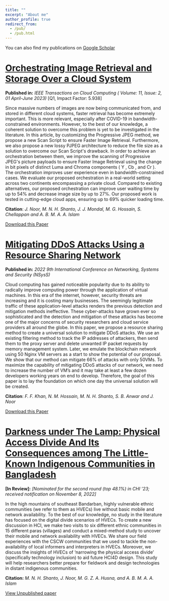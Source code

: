 ```yaml
---
title: ""
excerpt: "About me"
author_profile: true
redirect_from:
  - /pub/
  - /pub.html
---
```




You can also find my publications on [Google Scholar](https://scholar.google.com/citations?user=N9aZcZYAAAAJ&hl=en)

# [Orchestrating Image Retrieval and Storage Over a Cloud System](https://ieeexplore.ieee.org/document/9743811/authors##authors)

**Published in:** *IEEE Transactions on Cloud Computing ( Volume: 11, Issue: 2, 01 April-June 2023)*
[Q1, Impact Factor: 5.938] 

Since massive numbers of images are now being communicated from, and stored in different cloud systems, faster retrieval has become extremely important. This is more relevant, especially after COVID-19 in bandwidth-constrained environments. However, to the best of our knowledge, a coherent solution to overcome this problem is yet to be investigated in the literature. In this article, by customizing the Progressive JPEG method, we propose a new Scan Script to ensure Faster Image Retrieval. Furthermore, we also propose a new lossy PJPEG architecture to reduce the file size as a solution to overcome our Scan Script's drawback. In order to achieve an orchestration between them, we improve the scanning of Progressive JPEG's picture payloads to ensure Faster Image Retrieval using the change in bit pixels of distinct Luma and Chroma components ( Y , Cb , and Cr ). The orchestration improves user experience even in bandwidth-constrained cases. We evaluate our proposed orchestration in a real-world setting across two continents encompassing a private cloud. Compared to existing alternatives, our proposed orchestration can improve user waiting time by up to 54% and decrease image size by up to 27%. Our proposed work is tested in cutting-edge cloud apps, ensuring up to 69% quicker loading time.

**Citation**: *J. Noor, M. N. H. Shanto, J. J. Mondal, M. G. Hossain, S. Chellappan and A. B. M. A. A. Islam*

[Download this Paper](https://drive.google.com/file/d/1cGszh8qcr3rGwz5syvW2p7vChsWeYC-B/view)





# [Mitigating DDoS Attacks Using a Resource Sharing Network](https://dl.acm.org/doi/10.1145/3569551.3569560)

**Published in:** *2022 9th International Conference on Networking, Systems and Security (NSysS)*

Cloud computing has gained noticeable popularity due to its ability to radically improve computing power through the application of virtual machines. In this era of the internet, however, security threats are increasing and it is costing many businesses. The seemingly legitimate traffic of these application-level attacks renders the previous detection and mitigation methods ineffective. These cyber-attacks have grown ever so sophisticated and the detection and mitigation of these attacks has become one of the major concerns of security researchers and cloud service providers all around the globe. In this paper, we propose a resource sharing method to create a universal solution to mitigate DDoS attacks. We use an existing filtering method to track the IP addresses of attackers, then send them to the proxy server and delete unwanted IP packet requests by memory management system. Later, we emulate the blockchain network using 50 Nginx VM servers as a start to show the potential of our proposal. We show that our method can mitigate 66% of attacks with only 50VMs. To maximize the capability of mitigating DDoS attacks of our network, we need to increase the number of VM’s and it may take at least a few dozen developers working years on end to develop. Therefore, the goal of this paper is to lay the foundation on which one day the universal solution will be created.

**Citation**: *F. F. Khan, N. M. Hossain, M. N. H. Shanto, S. B. Anwar and J. Noor*

[Download this Paper](https://drive.google.com/file/d/17sSTnMUliFHx3iNOe2Pc7DFkJX0fHLzH/view)



# [Darkness under The Lamp: Physical Access Divide And Its Consequences among The Little-Known Indigenous Communities in Bangladesh](https://drive.google.com/file/d/1du3GCWL3Qdkvn4oCvuEXCmyPL9dvU5ev/view?usp=sharing)

**[In Review]:** *[Nominated for the second round (top 48.1%) in CHI ’23; received notification on November 8, 2022]*

In the high mountains of southeast Bandarban, highly vulnerable ethnic communities (we refer to them as HVECs) live without basic mobile and network availability. To the best of our knowledge, no study in the literature has focused on the digital divide scenarios of HVECs. To create a new discussion in HCI, we make two visits to six different ethnic communities in 15 different paras (villages) and conduct a mixed-method study to uncover their mobile and network availability with HVECs. We share our field experiences with the CSCW communities that we used to tackle the non-availability of local informers and interpreters in HVECs. Moreover, we discuss the insights of HVECs of ‘narrowing the physical access divide’ (specifically technology inclusion) to aid future HCI4D design. This study will help researchers better prepare for fieldwork and design technologies in distant indigenous communities.

**Citation:** *M. N. H. Shanto, J. Noor, M. G. Z. A. Husna, and A. B. M. A. A. Islam*

[View Unpublished paper](https://drive.google.com/file/d/1du3GCWL3Qdkvn4oCvuEXCmyPL9dvU5ev/view?usp=sharing)


